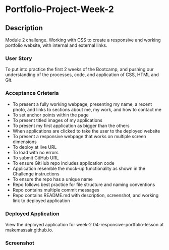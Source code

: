 # Portfolio-Project-Week-2

## Description

Module 2 challenge. Working with CSS to create a responsive and working portfolio website, with internal and external links.

### User Story

To put into practice the first 2 weeks of the Bootcamp, and pushing our understanding of the processes, code, and application of CSS, HTML and Git. 

### Acceptance Crieteria

* To present a fully working webpage, presenting my name, a recent photo, and links to sections about me, my work, and how to contact me
* To set anchor points within the page
* To present titled images of my applications
* To present my first application as bigger than the others
* When applications are clicked to take the user to the deployed website
* To present a responsive webpage that works on multiple screen dimensions
* To deploy at live URL
* To load with no errors
* To submit GitHub URL
* To ensure GitHub repo includes application code
* Application resemble the mock-up functionality as shown in the Challenge instructions
* To ensure the repo has a unique name
* Repo follows best practice for file structure and naming conventions
* Repo contains multiple commit messages
* Repo contains README.md with description, screenshot, and working link to deployed application

### Deployed Application

View the deployed application for week-2 04-responsive-portfolio-lesson at makemassair.github.io.

### Screenshot


